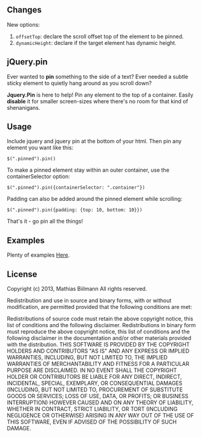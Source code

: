 ## Changes

New options:

1. `offsetTop`: declare the scroll offset top of the element to be pinned.
2. `dynamicHeight`: declare if the target element has dynamic height.


## jQuery.pin

Ever wanted to **pin** something to the side of a text? Ever needed a subtle sticky element to quietly hang around as you scroll down?

**Jquery.Pin** is here to help! Pin any element to the top of a container. Easily **disable** it for smaller screen-sizes where there's no room for that kind of shenanigans.

## Usage

Include jquery and jquery pin at the bottom of your html. Then pin any element you want like this:

    $(".pinned").pin()

To make a pinned element stay within an outer container, use the containerSelector option:

    $(".pinned").pin({containerSelector: ".container"})

Padding can also be added around the pinned element while scrolling:

    $(".pinned").pin({padding: {top: 10, bottom: 10}})

That's it - go pin all the things!

## Examples

Plenty of examples [Here](http://webpop.github.com/jquery.pin/).

## License

Copyright (c) 2013, Mathias Biilmann
All rights reserved.

Redistribution and use in source and binary forms, with or without modification, are permitted provided that the following conditions are met:

Redistributions of source code must retain the above copyright notice, this list of conditions and the following disclaimer.
Redistributions in binary form must reproduce the above copyright notice, this list of conditions and the following disclaimer in the documentation and/or other materials provided with the distribution.
THIS SOFTWARE IS PROVIDED BY THE COPYRIGHT HOLDERS AND CONTRIBUTORS "AS IS" AND ANY EXPRESS OR IMPLIED WARRANTIES, INCLUDING, BUT NOT LIMITED TO, THE IMPLIED WARRANTIES OF MERCHANTABILITY AND FITNESS FOR A PARTICULAR PURPOSE ARE DISCLAIMED. IN NO EVENT SHALL THE COPYRIGHT HOLDER OR CONTRIBUTORS BE LIABLE FOR ANY DIRECT, INDIRECT, INCIDENTAL, SPECIAL, EXEMPLARY, OR CONSEQUENTIAL DAMAGES (INCLUDING, BUT NOT LIMITED TO, PROCUREMENT OF SUBSTITUTE GOODS OR SERVICES; LOSS OF USE, DATA, OR PROFITS; OR BUSINESS INTERRUPTION) HOWEVER CAUSED AND ON ANY THEORY OF LIABILITY, WHETHER IN CONTRACT, STRICT LIABILITY, OR TORT (INCLUDING NEGLIGENCE OR OTHERWISE) ARISING IN ANY WAY OUT OF THE USE OF THIS SOFTWARE, EVEN IF ADVISED OF THE POSSIBILITY OF SUCH DAMAGE.
